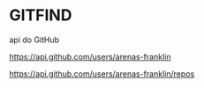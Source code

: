 # GITFIND


api do GitHub


https://api.github.com/users/arenas-franklin


https://api.github.com/users/arenas-franklin/repos


